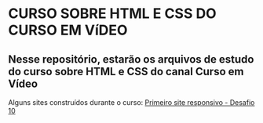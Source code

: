 # CURSO SOBRE HTML E CSS DO CURSO EM VíDEO

## Nesse repositório, estarão os arquivos de estudo do curso sobre HTML e CSS do canal Curso em Vídeo

Alguns sites construídos durante o curso:
<a href="https://guimats.github.io/html5-css3/html-css/modulo2/desafios/desafio010/index.html" target="_blank">Primeiro site responsivo - Desafio 10</a>
